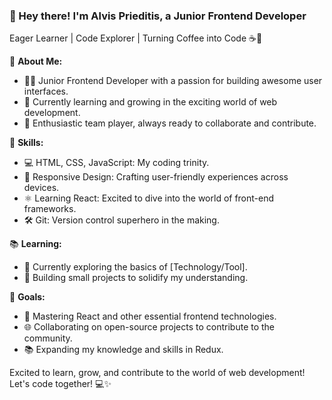 ### 👋 Hey there! I'm Alvis Prieditis, a Junior Frontend Developer

Eager Learner | Code Explorer | Turning Coffee into Code ☕🚀

🌟 **About Me:**
- 👨‍💻 Junior Frontend Developer with a passion for building awesome user interfaces.
- 🌱 Currently learning and growing in the exciting world of web development.
- 🤝 Enthusiastic team player, always ready to collaborate and contribute.

🚀 **Skills:**
- 💻 HTML, CSS, JavaScript: My coding trinity.
- 📱 Responsive Design: Crafting user-friendly experiences across devices.
- ⚛️ Learning React: Excited to dive into the world of front-end frameworks.
- 🛠️ Git: Version control superhero in the making.

📚 **Learning:**
- 📖 Currently exploring the basics of [Technology/Tool].
- 🚧 Building small projects to solidify my understanding.

🎯 **Goals:**
- 🌟 Mastering React and other essential frontend technologies.
- 🌐 Collaborating on open-source projects to contribute to the community.
- 📚 Expanding my knowledge and skills in Redux.

Excited to learn, grow, and contribute to the world of web development! Let's code together! 💻✨

